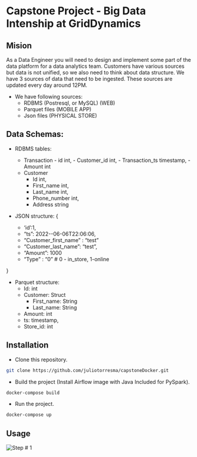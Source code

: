# Capstone Project - Big Data Intenship at GridDynamics

## Mision

As a Data Engineer you will need to design and implement some part of the data platform for a data analytics team. Customers have various sources but data is not unified, so we also need to think about data structure. 
We have 3 sources of data that need to be ingested. These sources are updated every day around 12PM.

* We have following sources:
  - RDBMS (Postresql, or MySQL) (WEB) 
  - Parquet files (MOBILE APP) 
  - Json files (PHYSICAL STORE) 

## Data Schemas:

* RDBMS tables:
  - Transaction
	    - id int,
	    - Customer_id int,
	    - Transaction_ts timestamp,
	    - Amount int
  - Customer
	  - Id int,
	  - First_name int,
	  - Last_name int,
	  - Phone_number int,
	  - Address string

* JSON structure:
{
  - ‘id’:1,
  - “ts”: 2022--06-06T22:06:06, 
  - “Customer_first_name” : “test”
  - “Customer_last_name”: “test”,
  - “Amount”: 1000
  - “Type” : “0” # 0 - in_store, 1-online	

}

* Parquet structure:
  - Id: int
  - Customer: Struct
    - First_name: String
    - Last_name: String
  - Amount: int
  - ts: timestamp,
  - Store_id: int


## Installation

* Clone this repository.

```bash
git clone https://github.com/juliotorresma/capstoneDocker.git
```

* Build the project (Install Airflow image with Java Included for PySpark).

```bash
docker-compose build
```

* Run the project.

```bash
docker-compose up
```

## Usage

![Step # 1](https://github.com/juliotorresma/capstoneDocker/img/1.png?raw=true)